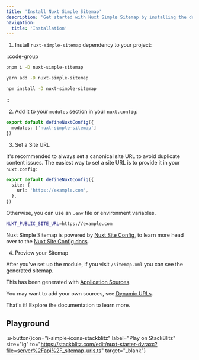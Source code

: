 ```yaml
---
title: 'Install Nuxt Simple Sitemap'
description: 'Get started with Nuxt Simple Sitemap by installing the dependency to your project.'
navigation:
  title: 'Installation'
---
```


1. Install `nuxt-simple-sitemap` dependency to your project:

::code-group

```sh [pnpm]
pnpm i -D nuxt-simple-sitemap
```

```bash [yarn]
yarn add -D nuxt-simple-sitemap
```

```bash [npm]
npm install -D nuxt-simple-sitemap
```

::

2. Add it to your `modules` section in your `nuxt.config`:

```ts [nuxt.config]
export default defineNuxtConfig({
  modules: ['nuxt-simple-sitemap']
})
```

3. Set a Site URL

It's recommended to always set a canonical site URL to avoid duplicate content issues. 
The easiest way to set a site URL is to provide it in your `nuxt.config`:

```ts [nuxt.config.ts]
export default defineNuxtConfig({
  site: {
    url: 'https://example.com',
  },
})
```

Otherwise, you can use an `.env` file or environment variables.

```bash [.env]
NUXT_PUBLIC_SITE_URL=https://example.com
```

Nuxt Simple Sitemap is powered by [Nuxt Site Config](/site-config/getting-started/background), to learn more head over to the [Nuxt Site Config docs](/site-config/getting-started/how-it-works).

4. Preview your Sitemap

After you've set up the module, if you visit `/sitemap.xml` you can see the generated sitemap.

This has been generated with [Application Sources](/sitemap/getting-started/data-sources). 

You may want to add your own sources, see [Dynamic URLs](/sitemap/guides/dynamic-urls).

That's it! Explore the documentation to learn more.


## Playground

:u-button{icon="i-simple-icons-stackblitz" label="Play on StackBlitz" size="lg" to="https://stackblitz.com/edit/nuxt-starter-dyraxc?file=server%2Fapi%2F_sitemap-urls.ts" target="_blank"}
